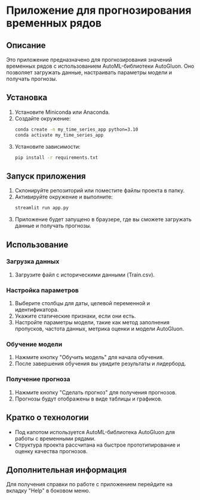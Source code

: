 # Приложение для прогнозирования временных рядов

## Описание

Это приложение предназначено для прогнозирования значений временных рядов с использованием AutoML-библиотеки AutoGluon. Оно позволяет загружать данные, настраивать параметры модели и получать прогнозы.

## Установка

1. Установите Miniconda или Anaconda.
2. Создайте окружение:
   ```bash
   conda create -n my_time_series_app python=3.10
   conda activate my_time_series_app
   ```
3. Установите зависимости:
   ```bash
   pip install -r requirements.txt
   ```

## Запуск приложения

1. Склонируйте репозиторий или поместите файлы проекта в папку.
2. Активируйте окружение и выполните:
   ```bash
   streamlit run app.py
   ```
3. Приложение будет запущено в браузере, где вы сможете загружать данные и получать прогнозы.

## Использование

### Загрузка данных

1. Загрузите файл с историческими данными (Train.csv).

### Настройка параметров

1. Выберите столбцы для даты, целевой переменной и идентификатора.
2. Укажите статические признаки, если они есть.
3. Настройте параметры модели, такие как метод заполнения пропусков, частота данных, метрика оценки и модели AutoGluon.

### Обучение модели

1. Нажмите кнопку "Обучить модель" для начала обучения.
2. После завершения обучения вы увидите результаты и лидерборд.

### Получение прогноза

1. Нажмите кнопку "Сделать прогноз" для получения прогнозов.
2. Прогнозы будут отображены в виде таблицы и графиков.

## Кратко о технологии

- Под капотом используется AutoML-библиотека AutoGluon для работы с временными рядами.
- Структура проекта рассчитана на быстрое прототипирование и оценку качества прогнозов.

## Дополнительная информация

Для получения справки по работе с приложением перейдите на вкладку "Help" в боковом меню.